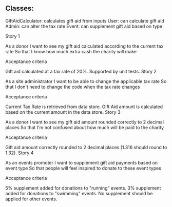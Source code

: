 Classes:
--------
GiftAidCalculator: calculates gift aid from inputs
User: can calculate gift aid
Admin: can alter the tax rate
Event: can supplement gift aid based on type

Story 1

As a donor
I want to see my gift aid calculated according to the current tax rate
So that I know how much extra cash the charity will make

Acceptance criteria

Gift aid calculated at a tax rate of 20%.
Supported by unit tests.
Story 2

As a site administrator
I want to be able to change the applicable tax rate
So that I don't need to change the code when the tax rate changes

Acceptance criteria

Current Tax Rate is retrieved from data store.
Gift Aid amount is calculated based on the current amount in the data store.
Story 3

As a donor
I want to see my gift aid amount rounded correctly to 2 decimal places
So that I'm not confused about how much will be paid to the charity

Acceptance criteria

Gift aid amount correctly rounded to 2 decimal places (1.316 should round to 1.32).
Story 4

As an events promoter
I want to supplement gift aid payments based on event type
So that people will feel inspired to donate to these event types

Acceptance criteria

5% supplement added for donations to "running" events.
3% supplement added for donations to "swimming" events.
No supplement should be applied for other events.
